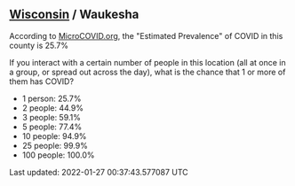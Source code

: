 
## [Wisconsin](/united-states/wisconsin) / Waukesha

According to [MicroCOVID.org](http://microcovid.org),
the "Estimated Prevalence" of COVID in this county is 25.7%

If you interact with a certain number of people in this location
(all at once in a group, or spread out across the day), what is the chance that
1 or more of them has COVID?

- 1 person: 25.7%
- 2 people: 44.9%
- 3 people: 59.1%
- 5 people: 77.4%
- 10 people: 94.9%
- 25 people: 99.9%
- 100 people: 100.0%

Last updated: 2022-01-27 00:37:43.577087 UTC
